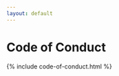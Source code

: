```yaml
---
layout: default
---
```

<h1 class="title is-size-2">Code of Conduct</h1>
{% include code-of-conduct.html %}